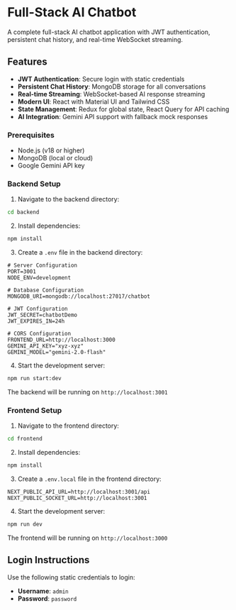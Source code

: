 # Full-Stack AI Chatbot

A complete full-stack AI chatbot application with JWT authentication, persistent chat history, and real-time WebSocket streaming.

## Features

- **JWT Authentication**: Secure login with static credentials
- **Persistent Chat History**: MongoDB storage for all conversations
- **Real-time Streaming**: WebSocket-based AI response streaming
- **Modern UI**: React with Material UI and Tailwind CSS
- **State Management**: Redux for global state, React Query for API caching
- **AI Integration**: Gemini API support with fallback mock responses

### Prerequisites
- Node.js (v18 or higher)
- MongoDB (local or cloud)
- Google Gemini API key

### Backend Setup

1. Navigate to the backend directory:
```bash
cd backend
```

2. Install dependencies:
```bash
npm install
```

3. Create a `.env` file in the backend directory:
```env
# Server Configuration
PORT=3001
NODE_ENV=development

# Database Configuration
MONGODB_URI=mongodb://localhost:27017/chatbot

# JWT Configuration
JWT_SECRET=chatbotDemo
JWT_EXPIRES_IN=24h

# CORS Configuration
FRONTEND_URL=http://localhost:3000
GEMINI_API_KEY="xyz-xyz"
GEMINI_MODEL="gemini-2.0-flash"
```

4. Start the development server:
```bash
npm run start:dev
```

The backend will be running on `http://localhost:3001`

### Frontend Setup

1. Navigate to the frontend directory:
```bash
cd frontend
```

2. Install dependencies:
```bash
npm install
```

3. Create a `.env.local` file in the frontend directory:
```env
NEXT_PUBLIC_API_URL=http://localhost:3001/api
NEXT_PUBLIC_SOCKET_URL=http://localhost:3001
```

4. Start the development server:
```bash
npm run dev
```

The frontend will be running on `http://localhost:3000`

## Login Instructions

Use the following static credentials to login:
- **Username**: `admin`
- **Password**: `password`
